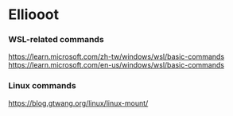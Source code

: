 # Elliooot

### WSL-related commands
https://learn.microsoft.com/zh-tw/windows/wsl/basic-commands  
https://learn.microsoft.com/en-us/windows/wsl/basic-commands

### Linux commands
https://blog.gtwang.org/linux/linux-mount/
